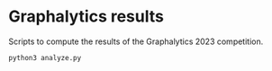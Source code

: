 # Graphalytics results

Scripts to compute the results of the Graphalytics 2023 competition.

```bash
python3 analyze.py
```
